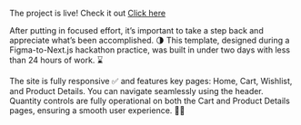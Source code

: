 The project is live! Check it out <a href="https://figma-ecommerce-practice-hackhaton-alpha.vercel.app/">Click here</a>

After putting in focused effort, it’s important to take a step back and appreciate what’s been accomplished. 🌗
This template, designed during a Figma-to-Next.js hackathon practice, was built in under two days with less than 24 hours of work. ⌛

The site is fully responsive ✅ and features key pages: Home, Cart, Wishlist, and Product Details. You can navigate seamlessly using the header.
Quantity controls are fully operational on both the Cart and Product Details pages, ensuring a smooth user experience. 👨‍💻